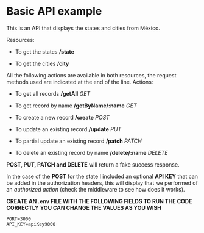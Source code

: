 # Basic API example

This is an API that displays the states and cities from México.

Resources:

- To get the states **/state**

- To get the cities **/city**

All the following actions are available in both resources, the request methods used are indicated at the end of the line.
Actions:

- To get all records **/getAll** _GET_

- To get record by name **/getByName/:name** _GET_

- To create a new record **/create** _POST_

- To update an existing record **/update** _PUT_

- To partial update an existing record **/patch** _PATCH_

- To delete an existing record by name **/delete/:name** _DELETE_

**POST, PUT, PATCH and DELETE** will return a fake success response.

In the case of the **POST** for the state I included an optional **API KEY** that can be added in the authorization headers, this will display that we performed of an _authorized action_ (check the middleware to see how does it works).

**CREATE AN .env FILE WITH THE FOLLOWING FIELDS TO RUN THE CODE CORRECTLY**
**YOU CAN CHANGE THE VALUES AS YOU WISH**

```
PORT=3000
API_KEY=apiKey9000
```
